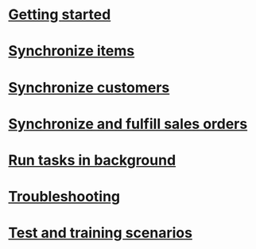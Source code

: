 # [Getting started](getting-started.md)

# [Synchronize items](synchronize-items.md)

# [Synchronize customers](synchronize-customers.md)

# [Synchronize and fulfill sales orders](synchronize-orders.md)

# [Run tasks in background](background.md)

# [Troubleshooting](troubleshooting.md)

# [Test and training scenarios](scenarios.md)
